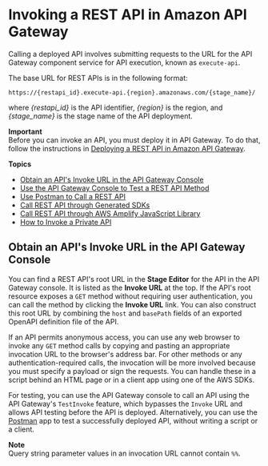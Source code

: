 # Invoking a REST API in Amazon API Gateway<a name="how-to-call-api"></a>

Calling a deployed API involves submitting requests to the URL for the API Gateway component service for API execution, known as `execute-api`\.

The base URL for REST APIs is in the following format: 

```
https://{restapi_id}.execute-api.{region}.amazonaws.com/{stage_name}/
```

where *\{restapi\_id\}* is the API identifier, *\{region\}* is the region, and *\{stage\_name\}* is the stage name of the API deployment\. 

**Important**  
Before you can invoke an API, you must deploy it in API Gateway\. To do that, follow the instructions in [Deploying a REST API in Amazon API Gateway](how-to-deploy-api.md)\. 

**Topics**
+ [Obtain an API's Invoke URL in the API Gateway Console](#apigateway-how-to-call-rest-api)
+ [Use the API Gateway Console to Test a REST API Method](how-to-test-method.md)
+ [Use Postman to Call a REST API](how-to-use-postman-to-call-api.md)
+ [Call REST API through Generated SDKs](how-to-call-api-using-generated-sdk.md)
+ [Call REST API through AWS Amplify JavaScript Library](how-to-call-api-using-aws-amplify-javascript-library.md)
+ [How to Invoke a Private API](apigateway-private-api-test-invoke-url.md)

## Obtain an API's Invoke URL in the API Gateway Console<a name="apigateway-how-to-call-rest-api"></a>

You can find a REST API's root URL in the **Stage Editor** for the API in the API Gateway console\. It is listed as the **Invoke URL** at the top\. If the API's root resource exposes a `GET` method without requiring user authentication, you can call the method by clicking the **Invoke URL** link\. You can also construct this root URL by combining the `host` and `basePath` fields of an exported OpenAPI definition file of the API\. 

If an API permits anonymous access, you can use any web browser to invoke any `GET` method calls by copying and pasting an appropriate invocation URL to the browser's address bar\. For other methods or any authentication\-required calls, the invocation will be more involved because you must specify a payload or sign the requests\. You can handle these in a script behind an HTML page or in a client app using one of the AWS SDKs\.

For testing, you can use the API Gateway console to call an API using the API Gateway's `TestInvoke` feature, which bypasses the `Invoke` URL and allows API testing before the API is deployed\. Alternatively, you can use the [Postman](http://www.getpostman.com/) app to test a successfully deployed API, without writing a script or a client\.

**Note**  
 Query string parameter values in an invocation URL cannot contain `%%`\. 